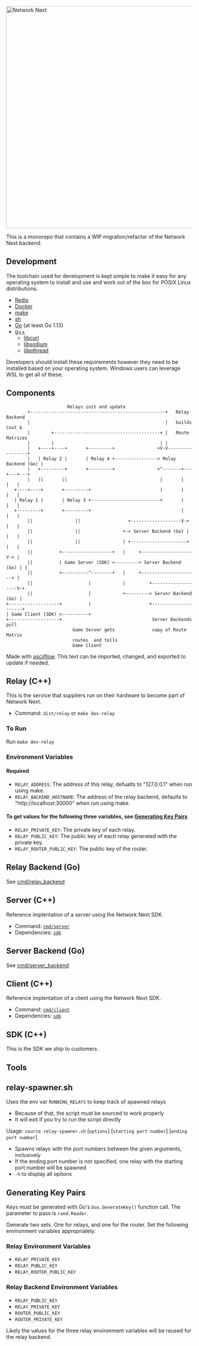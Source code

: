 <img src="https://static.wixstatic.com/media/799fd4_0512b6edaeea4017a35613b4c0e9fc0b~mv2.jpg/v1/fill/w_1200,h_140,al_c,q_80,usm_0.66_1.00_0.01/networknext_logo_colour_black_RGB_tightc.jpg" alt="Network Next" width="600"/>

<br>

This is a monorepo that contains a WIP migration/refactor of the Network Next backend.

## Development

The toolchain used for development is kept simple to make it easy for any operating system to install and use and work out of the box for POSIX Linux distributions.

- [Redis](https://redis.io)
- [Docker](https://www.docker.com)
- [make](http://man7.org/linux/man-pages/man1/make.1.html)
- [sh](https://linux.die.net/man/1/sh)
- [Go](https://golang.org/dl/#stable) (at least Go 1.13)
- [g++](http://man7.org/linux/man-pages/man1/g++.1.html)
    - [libcurl](https://curl.haxx.se/libcurl/)
    - [libsodium](https://libsodium.gitbook.io)
    - [libpthread](https://www.gnu.org/software/hurd/libpthread.html)

Developers should install these requirements however they need to be installed based on your operating system. Windows users can leverage WSL to get all of these.

## Components

```
                       Relays init and update
        +---------------------------------------------------+   Relay Backend
        |                                                   |   builds Cost &
        |        +----------------------------------------+ |   Route Matrices
        |        |                                        | |
        |   +----+----+       +---------+                +V-V-----------------+
        |   | Relay 2 |       | Relay 4 +----------------> Relay Backend (Go) |
        |   +---------+       +---------+                +^-------+---+---+---+
        |   ||       ||                                   |       |   |   |
   +----+----+       +---------+                          |       |   |   |
   | Relay 1 |       | Relay 3 +--------------------------+       |   |   |
   +---------+       +---------+                                  |   |   |
        ||                ||                  +-------------------V-+ |   |
        ||                ||                +-> Server Backend (Go) | |   |
        ||                ||                | +---------------------+ |   |
        ||          +-------------------+   |     +-------------------V-+ |
        ||          | Game Server (SDK) <---------> Server Backend (Go) | |
        ||          +----------^--------+   |     +---------------------+ |
        ||                     |            |         +-------------------V-+
        ||                     |            +---------> Server Backend (Go) |
+-------------------+          |                      +---------------------+
| Game Client (SDK) <----------+
+-------------------+                                  Server Backends pull
                         Game Server gets              copy of Route Matrix
                         routes  and tells
                         Game Client
```

Made with [asciiflow](http://asciiflow.com/). This text can be imported, changed, and exported to update if needed.

## Relay (C++)

This is the service that suppliers run on their hardware to become part of Network Next.

- Command: `dist/relay` or `make dev-relay`

### To Run

Run `make dev-relay`

### Environment Variables

#### Required

- `RELAY_ADDRESS`: The address of this relay, defualts to "127.0.0.1" when run using make.
- `RELAY_BACKEND_HOSTNAME`: The address of the relay backend, defaults to "http://localhost:30000" when run using make.

#### To get values for the following three variables, see [Generating Key Pairs](#generating-key-pairs)

- `RELAY_PRIVATE_KEY`: The private key of each relay.
- `RELAY_PUBLIC_KEY`: The public key of each relay generated with the private key.
- `RELAY_ROUTER_PUBLIC_KEY`: The public key of the router.

## Relay Backend (Go)

See [cmd/relay_backend](cmd/relay_backend)

## Server (C++)

Reference implentation of a server using the Network Next SDK.

- Command: [`cmd/server`](./cmd/server)
- Dependencies: [`sdk`](./sdk)

## Server Backend (Go)

See [cmd/server_backend](cmd/server_backend)

## Client (C++)

Reference implentation of a client using the Network Next SDK.

- Command: [`cmd/client`](./cmd/client)
- Dependencies: [`sdk`](./sdk)

## SDK (C++)

This is the SDK we ship to customers.

## Tools

## relay-spawner.sh

Uses the env var `RUNNING_RELAYS` to keep track of spawned relays
- Because of that, the script must be sourced to work properly
- It will exit if you try to run the script directly

Usage: `source relay-spawner.sh` [`options`] [`starting port number`] [`ending port number`]
- Spawns relays with the port numbers between the given arguments, inclusively
- If the ending port number is not specified, one relay with the starting port number will be spawned
- `-h` to display all options

## Generating Key Pairs

Keys must be generated with Go's `box.GenerateKey()` function call. The parameter to pass is `rand.Reader`.

Generate two sets. One for relays, and one for the router. Set the following environment variables appropriately:

### Relay Environment Variables

- `RELAY_PRIVATE_KEY`
- `RELAY_PUBLIC_KEY`
- `RELAY_ROUTER_PUBLIC_KEY`

### Relay Backend Environment Variables

- `RELAY_PUBLIC_KEY`
- `RELAY_PRIVATE_KEY`
- `ROUTER_PUBLIC_KEY`
- `ROUTER_PRIVATE_KEY`

Likely the values for the three relay environment variables will be reused for the relay backend.
